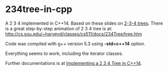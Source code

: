 234tree-in-cpp
=============

A 2 3 4 implemented in C++14. Based on these slides on [2-3-4 trees](http://www.unf.edu/~broggio/cop3540/Chapter%2010%20-%202-3-4%20Trees%20-%20Part%201.ppt).
There is a great step-by-step animation of 2 3 4 tree is at: http://cs.sou.edu/~harveyd/classes/cs511/docs/234Tree/tree.htm 

Code was compiled with  g++ version 5.3 using **-std=c++14** option. 

Everything seems to work, including the iterator classes.

Further documentations is at [Implementing a 2 3 4 Tree in C++14](http://cplusplus.kurttest.com/notes/tree234.html).
